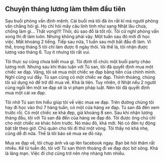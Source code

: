 Chuyện tháng lương làm thêm đầu tiên
----

Sau buổi phỏng vấn định mệnh. Cái buổi mà tôi đã ôn rất kĩ mà người phỏng vấn chẳng hỏi gì. Họ chỉ hỏi mấy câu linh tinh như sang Nhật lâu chưa, chồng làm gì... Thất vọng!!!! Thôi, dù sao đỗ là tốt rồi. Tôi cứ nghĩ phỏng vấn xong thì đi làm luôn. Nhưng không phải vậy. Một tuần sau đó mới đi học việc. Mất khoảng 2 tiếng. Tiếp sau nữa, 1 tuần sau mới bắt đầu đi làm. Vì thế, trong tháng 5 tôi chỉ làm được 6 ngày thôi. Và thế là, tôi nhận được lương vào tháng 6. Tuy ít nhưng tôi rất vui.

Tôi thực sự cũng chưa biết mua gì. Tôi định tổ chức một buổi party chào lương mới. Nhưng sau khi thảo luận với Tú san, tôi đã quyết định mua một chiếc xe đạp. Vâng, tôi sẽ mua một chiếc xe đạp bằng tiền của chính mình. Nghĩ cũng vui đấy. Tú san cũng có một chiếc xe đạp. Thỉnh thoảng, chúng tôi sử dụng nó để trở đồ mua về. Khá là tiện. Tuy nhiên, ở Nhật nếu 2 người cùng ngồi lên một xe đạp sẽ là vi phạm pháp luật. Nên tôi đã quyết định mua một cái xe đạp.

Tôi nhờ Tú san tìm hiểu giúp tôi về việc mua xe đạp. Trên đường chúng tôi hay đi học vào thứ 7 hàng tuần, có một cửa hàng xe đạp. Tú san đã đến xem trước rồi. Có một chiếc xe khá đẹp, giá khoảng 8 sen. Sau khi nhận lương tháng đầu, tôi với Tú san đã đến của hàng xe đạp đó. Tôi được ông chủ chỉ cho một chiếc xe khác hôm trước. Nó màu đỏ, khá mới. Nó có đèn tự động bật tắt theo giờ. Chủ quán cho tôi đi thử một vòng. Tôi thấy nó khá nhẹ, cũng dễ đi nữa. Thế là tôi bảo sẽ mua xe đỏ này.

Mua xe đạp về, tôi chụp ảnh và up lên facebook ngay. Bạn bè hỏi thăm rất nhiều. 
Kể từ tuần đó, tôi với Tú san thỉnh thoảng đi xe đạp dọc bờ sông. Khá là lãng mạn.
Việc đi chợ cũng trở nên nhẹ nhàng hơn nhiều.



